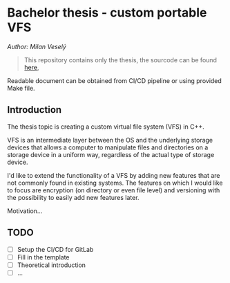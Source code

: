 # Bachelor thesis - custom portable VFS

*Author: Milan Veselý*

> This repository contains only the thesis, the sourcode can be found [here](https://gitlab.mff.cuni.cz/teaching/theses/yaghob/vesely-milan/source-code),

Readable document can be obtained from CI/CD pipeline or using provided Make file.

## Introduction

The thesis topic is creating a custom virtual file system (VFS) in C++.

VFS is an intermediate layer between the OS and the underlying storage devices that allows a computer to manipulate files and directories on a storage device in a uniform way, regardless of the actual type of storage device.

I'd like to extend the functionality of a VFS by adding new features that are not commonly found in existing systems. The features on which I would like to focus are encryption (on directory or even file level) and versioning with the possibility to easily add new features later.

Motivation...

## TODO

- [ ] Setup the CI/CD for GitLab
- [ ] Fill in the template
- [ ] Theoretical introduction
- [ ] ...
